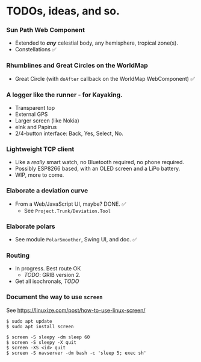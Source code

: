 # TODOs, ideas, and so.

### Sun Path Web Component
- Extended to _**any**_ celestial body, any hemisphere, tropical zone(s).
- Constellations &#9989;

### Rhumblines and Great Circles on the WorldMap
- Great Circle (with `doAfter` callback on the WorldMap WebComponent) &#9989;

### A logger like the runner - for Kayaking.
- Transparent top
- External GPS
- Larger screen (like Nokia)
- eInk and Papirus
- 2/4-button interface: Back, Yes, Select, No.

### Lightweight TCP client
- Like a _really_ smart watch, no Bluetooth required, no phone required.
- Possibly ESP8266 based, with an OLED screen and a LiPo battery.
- WIP, more to come.

### Elaborate a deviation curve
- From a Web/JavaScript UI, maybe? DONE. &#9989;
  - See `Project.Trunk/Deviation.Tool`

### Elaborate polars
- See module `PolarSmoother`, Swing UI, and doc. &#9989;

### Routing
- In progress. Best route OK
  - _TODO_: GRIB version 2.
- Get all isochronals, _TODO_

### Document the way to use `screen`
See <https://linuxize.com/post/how-to-use-linux-screen/>
```
$ sudo apt update
$ sudo apt install screen
```

```
$ screen -S sleepy -dm sleep 60
$ screen -S sleepy -X quit
$ screen -XS <id> quit
$ screen -S navserver -dm bash -c 'sleep 5; exec sh'
```
